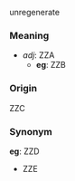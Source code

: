 unregenerate
### Meaning
+ _adj_: ZZA
    + __eg__: ZZB

### Origin

ZZC

### Synonym

__eg__: ZZD

+ ZZE


